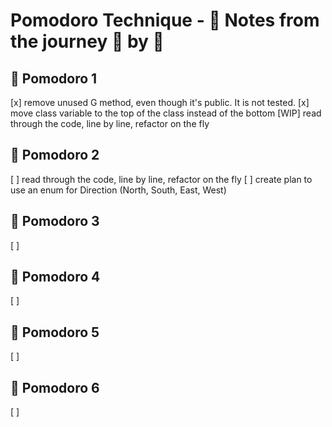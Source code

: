 # Pomodoro Technique - :notebook: Notes from the journey :tomato: by :tomato:

## 🍅 Pomodoro 1

[x] remove unused G method, even though it's public. It is not tested.
[x] move class variable to the top of the class instead of the bottom
[WIP] read through the code, line by line, refactor on the fly

## 🍅 Pomodoro 2

[ ] read through the code, line by line, refactor on the fly
[ ] create plan to use an enum for Direction (North, South, East, West)

## 🍅 Pomodoro 3

[ ]

## 🍅 Pomodoro 4

[ ]

## 🍅 Pomodoro 5

[ ]

## 🍅 Pomodoro 6

[ ] 